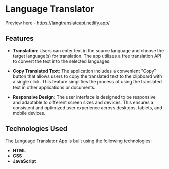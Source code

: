 # Language Translator
Preview here - https://langtranslateapi.netlify.app/
## Features

- **Translation**: Users can enter text in the source language and choose the target language(s) for translation. The app utilizes a free translation API to convert the text into the selected languages.

- **Copy Translated Text**: The application includes a convenient "Copy" button that allows users to copy the translated text to the clipboard with a single click. This feature simplifies the process of using the translated text in other applications or documents.

- **Responsive Design**: The user interface is designed to be responsive and adaptable to different screen sizes and devices. This ensures a consistent and optimized user experience across desktops, tablets, and mobile devices.

## Technologies Used

The Language Translator App is built using the following technologies:

- **HTML**
- **CSS**
- **JavaScript**
